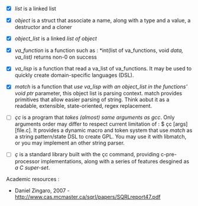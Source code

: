 - [x] *list*        is a linked list
- [x] *object*      is a struct that associate a name, along with a type and a value, a destructor and a cloner
- [x] *object_list* is a linked *list of object*
- [x] *va_function* is a function such as : *int(list of va_functions, void *data, va_list)* returns non-0 on success
- [x] *va_lisp*     is a function that read a va_list of va_functions. 
                    It may be used to quickly create domain-specific languages (DSL).
- [x] *match*       is a function that *use va_lisp with an object_list in the functions' void ptr* parameter,
                    this object list is parsing context. match provides primitives that allow easier 
                    parsing of string. Think aobut it as a readable, extensible, state-oriented, regex replacement. 
- [ ] *çc*          is a program that *takes (almost) same arguments as gcc*. Only arguments order may differ to respect
                    current limitation of : $ çc [args] [file.c]. It provides a dynamic macro and token system that use *match* as a string pattern/state DSL to create GPL.
                    You may use it with libmatch, or you may implement an other string parser.
- [ ] *ç*           is a standard library built with the çc command, providing c-pre-processor implementations, along with a series of
                    features desgined as *a C super-set*. 


Academic resources : 

- Daniel Zingaro, 2007 - http://www.cas.mcmaster.ca/sqrl/papers/SQRLreport47.pdf 
